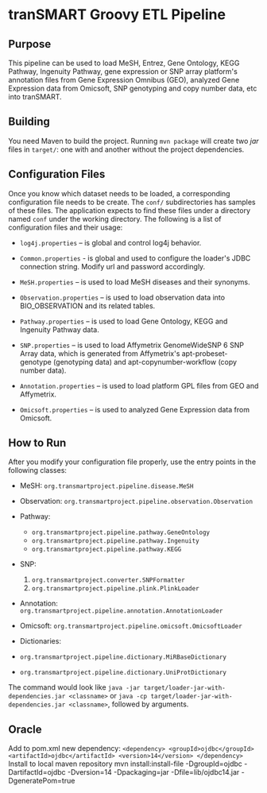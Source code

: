 tranSMART Groovy ETL Pipeline
=============================

Purpose
--------------

This pipeline can be used to load MeSH, Entrez, Gene Ontology, KEGG Pathway,
Ingenuity Pathway, gene expression or SNP array platform's annotation files from
Gene Expression Omnibus (GEO), analyzed Gene Expression data from Omicsoft, SNP
genotyping and copy number data, etc into tranSMART.

Building
--------

You need Maven to build the project. Running `mvn package` will create two _jar_
files in `target/`: one with and another without the project dependencies.

Configuration Files
---------------------

Once you know which dataset needs to be loaded, a corresponding configuration
file needs to be create. The `conf/` subdirectories has samples of these files.
The application expects to find these files under a directory named `conf` under
the working directory. The following is a list of configuration files and their
usage:

  * `log4j.properties` – is global and control log4j behavior.

  * `Common.properties`  - is global and used to configure the loader's JDBC
	connection string.  Modify url and password accordingly.

  * `MeSH.properties` – is used to load MeSH diseases and their synonyms.

  * `Observation.properties` – is used to load observation data into
	BIO\_OBSERVATION and its related tables.

  * `Pathway.properties` – is used to load Gene Ontology, KEGG and Ingenuity
	Pathway data.

  * `SNP.properties` – is used to load Affymetrix GenomeWideSNP 6 SNP Array
	data, which is generated from Affymetrix's apt-probeset-genotype (genotyping
	data) and  apt-copynumber-workflow (copy number data).

  * `Annotation.properties` – is used to load platform GPL files from GEO and
	Affymetrix.

  * `Omicsoft.properties` – is used to analyzed Gene Expression data from
	Omicsoft.


How to Run
---------------

After you modify your configuration file properly, use the entry points in the
following classes:

  * MeSH: `org.transmartproject.pipeline.disease.MeSH`

  * Observation: `org.transmartproject.pipeline.observation.Observation`

  * Pathway:
	* `org.transmartproject.pipeline.pathway.GeneOntology`
	* `org.transmartproject.pipeline.pathway.Ingenuity`
	* `org.transmartproject.pipeline.pathway.KEGG`

  * SNP:
	1. `org.transmartproject.converter.SNPFormatter`
	2. `org.transmartproject.pipeline.plink.PlinkLoader`

  * Annotation: `org.transmartproject.pipeline.annotation.AnnotationLoader`

  * Omicsoft: `org.transmartproject.pipeline.omicsoft.OmicsoftLoader`

  * Dictionaries:
  * `org.transmartproject.pipeline.dictionary.MiRBaseDictionary`
  * `org.transmartproject.pipeline.dictionary.UniProtDictionary`

The command would look like `java -jar target/loader-jar-with-dependencies.jar
<classname>` or `java -cp target/loader-jar-with-dependencies.jar
<classname>`, followed by arguments.

Oracle
---------------
Add to pom.xml new dependency:
`
<dependency>
    <groupId>ojdbc</groupId>
    <artifactId>ojdbc</artifactId>
    <version>14</version>
</dependency>
`
Install to local maven repository
mvn install:install-file -DgroupId=ojdbc -DartifactId=ojdbc -Dversion=14 -Dpackaging=jar -Dfile=lib/ojdbc14.jar -DgeneratePom=true
